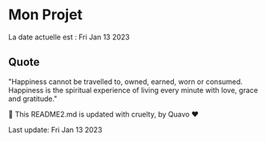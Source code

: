 # Mon Projet

La date actuelle est : Fri Jan 13 2023

## Quote

"Happiness cannot be travelled to, owned, earned, worn or consumed. Happiness is the spiritual experience of living every minute with love, grace and gratitude."

🤖 This README2.md is updated with cruelty, by Quavo ❤️

Last update: Fri Jan 13 2023